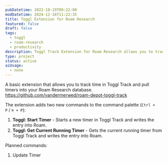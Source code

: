 ```yaml
---
pubDatetime: 2022-10-19T09:22:00
modDatetime: 2024-12-16T11:22:35
title: Toggl Extension for Roam Research
featured: false
draft: false
tags:
  - toggl
  - roam-research
  - productivity
description: Toggl Track Extension for Roam Research allows you to track time in Toggl Track and pull timers into your Roam Research database.
type: project
status: active
aiUsage:
  - none
---
```


A basic extension that allows you to track time in Toggl Track and pull timers into your Roam Research database.
https://github.com/vandermerwed/roam-depot-toggl-track

The extension adds two new commands to the command palette (`Ctrl + P` / `⌘ + P`):

1. **Toggl: Start Timer** - Starts a new timer in Toggl Track and writes the entry into Roam.
2. **Toggl: Get Current Running Timer** - Gets the current running timer from Toggl Track and writes the entry into Roam.

Planned commands:

1. Update Timer
